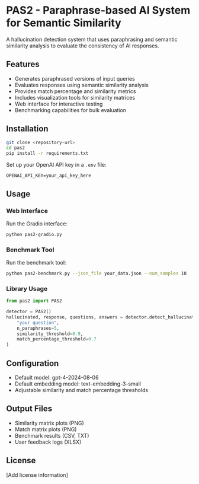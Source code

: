 # PAS2 - Paraphrase-based AI System for Semantic Similarity

A hallucination detection system that uses paraphrasing and semantic similarity analysis to evaluate the consistency of AI responses.

## Features

- Generates paraphrased versions of input queries
- Evaluates responses using semantic similarity analysis
- Provides match percentage and similarity metrics
- Includes visualization tools for similarity matrices
- Web interface for interactive testing
- Benchmarking capabilities for bulk evaluation

## Installation

```bash
git clone <repository-url>
cd pas2
pip install -r requirements.txt
```

Set up your OpenAI API key in a `.env` file:
```
OPENAI_API_KEY=your_api_key_here
```

## Usage

### Web Interface

Run the Gradio interface:
```bash
python pas2-gradio.py
```

### Benchmark Tool

Run the benchmark tool:
```bash
python pas2-benchmark.py --json_file your_data.json --num_samples 10
```

### Library Usage

```python
from pas2 import PAS2

detector = PAS2()
hallucinated, response, questions, answers = detector.detect_hallucination(
    "your question",
    n_paraphrases=5,
    similarity_threshold=0.9,
    match_percentage_threshold=0.7
)
```

## Configuration

- Default model: gpt-4-2024-08-06
- Default embedding model: text-embedding-3-small
- Adjustable similarity and match percentage thresholds

## Output Files

- Similarity matrix plots (PNG)
- Match matrix plots (PNG)
- Benchmark results (CSV, TXT)
- User feedback logs (XLSX)

## License

[Add license information]

